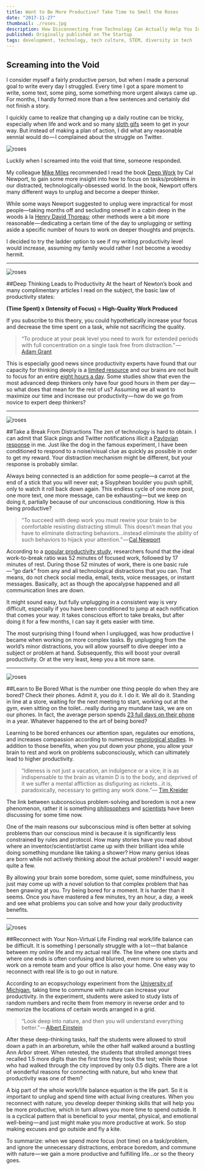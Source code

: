 ```yaml
---
title: Want to Be More Productive? Take Time to Smell the Roses
date: "2017-11-27"
thumbnail: ./roses.jpg
description: How Disconnecting from Technology Can Actually Help You Increase Your Productivity
published: Originally published on The Startup
tags: development, technology, tech culture, STEM, diversity in tech
---
```


## Screaming into the Void
I consider myself a fairly productive person, but when I made a personal goal to write every day I struggled. Every time I got a spare moment to write, some text, some ping, some something more urgent always came up. For months, I hardly formed more than a few sentences and certainly did not finish a story.

I quickly came to realize that changing up a daily routine can be tricky, especially when life and work and so many <a href="https://media.giphy.com/media/hjMQLE1cnmGR2/giphy.gif" target="_blank" rel="noopener noreferrer">sloth gifs</a> seem to get in your way. But instead of making a plan of action, I did what any reasonable xennial would do — I complained about the struggle on Twitter.

<div class="kg-card kg-image-card kg-width-medium">

![roses](./rose1.png "Twitter correspondence with Michael Miles.")

</div>

Luckily when I screamed into the void that time, someone responded.

My colleague <a href="https://twitter.com/mikemiles86" data-href="https://twitter.com/mikemiles86" target="_blank" rel="noopener noreferrer">Mike Miles</a> recommended I read the book <a href="https://www.goodreads.com/book/show/25744928-deep-work" target="_blank" rel="noopener noreferrer">Deep Work</a> </span>by Cal Newport, to gain some more insight into how to focus on tasks/problems in our distracted, technologically-obsessed world. In the book, Newport offers many different ways to unplug and become a deeper thinker.</p>

While some ways Newport suggested to unplug were impractical for most people—taking months off and secluding oneself in a cabin deep in the woods à la <a href="https://en.wikipedia.org/wiki/Walden" data-href="https://en.wikipedia.org/wiki/Walden" class="markup--anchor markup--p-anchor" rel="noopener nofollow" target="_blank">Henry David Thoreau</a>; other methods were a bit more reasonable — dedicating a certain time of the day to unplugging or setting aside a specific number of hours to work on deeper thoughts and projects.

I decided to try the ladder option to see if my writing productivity level would increase, assuming my family would rather I not become a woodsy hermit.

<hr>

<div class="kg-card kg-image-card kg-width-medium">

![roses](./rose2.png "Rodin's sculpture The Thinker.")

</div>

##Deep Thinking Leads to Productivity
At the heart of Newton’s book and many complimentary articles I read on the subject, the basic law of productivity states:

<strong>(Time Spent) x (Intensity of Focus) = High-Quality Work Produced</strong>

If you subscribe to this theory, you could hypothetically increase your focus and decrease the time spent on a task, while not sacrificing the quality.

<blockquote>“To produce at your peak level you need to work for extended periods with full concentration on a single task free from distraction.” — <a href="http://knowledge.wharton.upenn.edu/faculty/grantad/" data-href="http://knowledge.wharton.upenn.edu/faculty/grantad/" class="markup--anchor markup--pullquote-anchor" rel="noopener nofollow noopener" target="_blank">Adam&nbsp;Grant</a></blockquote>

This is especially good news since productivity experts have found that our capacity for thinking deeply is a <a href="https://thecoffeelicious.com/heres-exactly-how-long-you-can-retain-insane-productivity-for-591820b83258" data-href="https://thecoffeelicious.com/heres-exactly-how-long-you-can-retain-insane-productivity-for-591820b83258" class="markup--anchor markup--p-anchor" rel="noopener nofollow noopener" target="_blank">limited resource</a> and our brains are not built to focus for an entire <a href="http://www.businessinsider.com/this-is-the-perfect-amount-of-time-to-work-each-day-2016-1" data-href="http://www.businessinsider.com/this-is-the-perfect-amount-of-time-to-work-each-day-2016-1" class="markup--anchor markup--p-anchor" rel="noopener nofollow noopener" target="_blank">eight hours a day</a>. Some studies show that even the most advanced deep thinkers only have four good hours in them per day&#8202;—&#8202;so what does that mean for the rest of us? Assuming we all want to maximize our time and increase our productivity&#8202;—&#8202;how do we go from novice to expert deep thinkers?

<hr>

<div class="kg-card kg-image-card kg-width-medium">

![roses](./rose3.jpg "Adapted image showing a Pavlovian response to notifications. Get the real poster here from Lili Chin.")

</div>

##Take a Break From Distractions
The zen of technology is hard to obtain. I can admit that Slack pings and Twitter notifications illicit a <a href="https://en.wikipedia.org/wiki/Classical_conditioning" data-href="https://en.wikipedia.org/wiki/Classical_conditioning" class="markup--anchor markup--p-anchor" rel="nofollow noopener" target="_blank">Pavlovian response</a> in me. Just like the dog in the famous experiment, I have been conditioned to respond to a noise/visual clue as quickly as possible in order to get my reward. Your distraction mechanism might be different, but your response is probably similar.

Always being connected is an addiction for some people—a carrot at the end of a stick that you will never eat; a Sisyphean boulder you push uphill, only to watch it roll back down again. This endless cycle of one more post, one more text, one more message, can be exhausting — but we keep on doing it, partially because of our unconscious conditioning. How is this being productive?

<blockquote>“To succeed with deep work you must rewire your brain to be comfortable resisting distracting stimuli. This doesn’t mean that you have to eliminate distracting behaviors…instead eliminate the ability of such behaviors to hijack your attention.” — <a href="http://calnewport.com/" data-href="http://calnewport.com/" class="markup--anchor markup--pullquote-anchor" rel="noopener nofollow noopener" target="_blank">Cal&nbsp;Newport</a></blockquote>
According to a <a href="https://www.fastcompany.com/3035605/the-exact-amount-of-time-you-should-work-every-day" data-href="https://www.fastcompany.com/3035605/the-exact-amount-of-time-you-should-work-every-day" class="markup--anchor markup--p-anchor" rel="nofollow noopener noopener" target="_blank">popular productivity study</a>, researchers found that the ideal work-to-break ratio was 52 minutes of focused work, followed by 17 minutes of rest. During those 52 minutes of work, there is one basic rule — “go dark” from any and all technological distractions that you can. That means, do not check social media, email, texts, voice messages, or instant messages. Basically, act as though the apocalypse happened and all communication lines are down.

It might sound easy, but fully unplugging in a consistent way is very difficult, especially if you have been conditioned to jump at each notification that comes your way. It takes conscious effort to take breaks, but after doing it for a few months, I can say it gets easier with time.

The most surprising thing I found when I unplugged, was how productive I became when working on more complex tasks. By unplugging from the world’s minor distractions, you will allow yourself to dive deeper into a subject or problem at hand. Subsequently, this will boost your overall productivity. Or at the very least, keep you a bit more sane.

<hr>

<div class="kg-card kg-image-card kg-width-medium">

![roses](./rose4.jpg "Little kid with round glasses looking very bored.")

</div>

##Learn to Be Bored
What is the number one thing people do when they are bored? Check their phones. Admit it, you do it. I do it. We all do it. Standing in line at a store, waiting for the next meeting to start, working out at the gym, even sitting on the toilet…really during any mundane task, we are on our phones. In fact, the average person spends <a href="https://www.cnet.com/news/you-spend-23-days-a-year-on-your-phone-say-new-figures/" data-href="https://www.cnet.com/news/you-spend-23-days-a-year-on-your-phone-say-new-figures/" class="markup--anchor markup--p-anchor" rel="nofollow noopener" target="_blank">23 full days on their phone</a> in a year. Whatever happened to the art of being bored?

Learning to be bored enhances our attention span, regulates our emotions, and increases compassion according to numerous <a href="https://centerhealthyminds.org/about/overview" data-href="https://centerhealthyminds.org/about/overview" class="markup--anchor markup--p-anchor" rel="noopener nofollow noopener" target="_blank">neurological studies</a>. In addition to those benefits, when you put down your phone, you allow your brain to rest and work on problems subconsciously, which can ultimately lead to higher productivity.

<blockquote>“Idleness is not just a vacation, an indulgence or a vice; it is as indispensable to the brain as vitamin D is to the body, and deprived of it we suffer a mental affliction as disfiguring as rickets…it is, paradoxically, necessary to getting any work done.”— <a href="http://timkreider.com/" data-href="http://timkreider.com/" class="markup--anchor markup--pullquote-anchor" rel="noopener nofollow" target="_blank">Tim&nbsp;Kreider</a></blockquote>

The link between subconscious problem-solving and boredom is not a new phenomenon, rather it is something <a href="https://en.wikipedia.org/wiki/Unconscious_mind" data-href="https://en.wikipedia.org/wiki/Unconscious_mind" class="markup--anchor markup--p-anchor" rel="nofollow noopener noopener" target="_blank">philosophers</a> and <a href="https://www.psychologytoday.com/blog/your-brain-work/201009/how-have-more-insights" data-href="https://www.psychologytoday.com/blog/your-brain-work/201009/how-have-more-insights" class="markup--anchor markup--p-anchor" rel="nofollow noopener noopener" target="_blank">scientists</a> have been discussing for some time now.

One of the main reasons our subconscious mind is often better at solving problems than our conscious mind is because it is significantly less constrained by rules and protocol. How many stories have you read about where an inventor/scientist/artist came up with their brilliant idea while doing something mundane like taking a shower? How many genius ideas are born while not actively thinking about the actual problem? I would wager quite a few.

By allowing your brain some boredom, some quiet, some mindfulness, you just may come up with a novel solution to that complex problem that has been gnawing at you. Try being bored for a moment. It is harder than it seems. Once you have mastered a few minutes, try an hour, a day, a week and see what problems you can solve and how your daily productivity benefits.

<hr>

<div class="kg-card kg-image-card kg-width-medium">

![roses](./rose5.jpg "Kites on Ice event in Madison, WI.")

</div>

##Reconnect with Your Non-Virtual Life
Finding real work/life balance can be difficult. It is something I personally struggle with a lot — that balance between my online life and my actual real life. The line where one starts and where one ends is often confusing and blurred, even more so when you work on a remote team and your office is also your home. One easy way to reconnect with real life is to go out in nature.

According to an ecopsychology experiment from the <a href="http://journals.sagepub.com/doi/abs/10.1111/j.1467-9280.2008.02225.x" data-href="http://journals.sagepub.com/doi/abs/10.1111/j.1467-9280.2008.02225.x" class="markup--anchor markup--p-anchor" rel="noopener nofollow" target="_blank">University of Michigan</a>, taking time to commune with nature can increase your productivity. In the experiment, students were asked to study lists of random numbers and recite them from memory in reverse order and to memorize the locations of certain words arranged in a grid.

<blockquote>“Look deep into nature, and then you will understand everything better.” — <a href="https://en.wikipedia.org/wiki/Albert_Einstein" data-href="https://en.wikipedia.org/wiki/Albert_Einstein" class="markup--anchor markup--pullquote-anchor" rel="noopener nofollow noopener" target="_blank">Albert&nbsp;Einstein</a></blockquote>

After these deep-thinking tasks, half the students were allowed to stroll down a path in an arboretum, while the other half walked around a bustling Ann Arbor street. When retested, the students that strolled amongst trees recalled 1.5 more digits than the first time they took the test; while those who had walked through the city improved by only 0.5 digits. There are a lot of wonderful reasons for connecting with nature, but who knew that productivity was one of them?

A big part of the whole work/life balance equation is the life part. So it is important to unplug and spend time with actual living creatures. When you reconnect with nature, you develop deeper thinking skills that will help you be more productive, which in turn allows you more time to spend outside. It is a cyclical pattern that is beneficial to your mental, physical, and emotional well-being — and just might make you more productive at work. So stop making excuses and go outside and fly a kite.

To summarize: when we spend more focus (not time) on a task/problem, and ignore the unnecessary distractions, embrace boredom, and commune with nature — we gain a more productive and fulfilling life...or so the theory goes.
